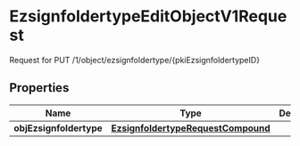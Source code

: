 

# EzsignfoldertypeEditObjectV1Request

Request for PUT /1/object/ezsignfoldertype/{pkiEzsignfoldertypeID}

## Properties

| Name | Type | Description | Notes |
|------------ | ------------- | ------------- | -------------|
|**objEzsignfoldertype** | [**EzsignfoldertypeRequestCompound**](EzsignfoldertypeRequestCompound.md) |  |  |



